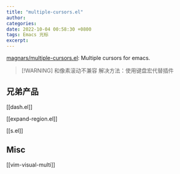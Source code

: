 ```yaml
---
title: "multiple-cursors.el"
author: 
categories: 
date: 2022-10-04 00:58:30 +0800
tags: Emacs 光标
excerpt: 
---
```





[magnars/multiple-cursors.el](https://github.com/magnars/multiple-cursors.el): Multiple cursors for emacs.

> [!WARNING] 和像素滚动不兼容
> 解决方法：使用键盘宏代替插件




## 兄弟产品

[[dash.el]]

[[expand-region.el]]

[[s.el]]



## Misc

[[vim-visual-multi]]



